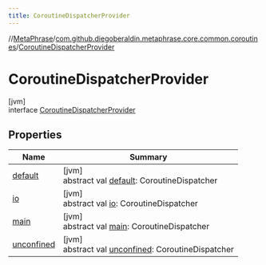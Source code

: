 ```yaml
---
title: CoroutineDispatcherProvider
---
```

//[MetaPhrase](../../../index.html)/[com.github.diegoberaldin.metaphrase.core.common.coroutines](../index.html)/[CoroutineDispatcherProvider](index.html)



# CoroutineDispatcherProvider



[jvm]\
interface [CoroutineDispatcherProvider](index.html)



## Properties


| Name | Summary |
|---|---|
| [default](default.html) | [jvm]<br>abstract val [default](default.html): CoroutineDispatcher |
| [io](io.html) | [jvm]<br>abstract val [io](io.html): CoroutineDispatcher |
| [main](main.html) | [jvm]<br>abstract val [main](main.html): CoroutineDispatcher |
| [unconfined](unconfined.html) | [jvm]<br>abstract val [unconfined](unconfined.html): CoroutineDispatcher |

